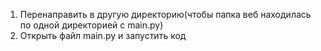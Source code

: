 1) Перенаправить в другую директорию(чтобы папка веб находилась по одной директорией с main.py)
2) Открыть файл main.py и запустить код
